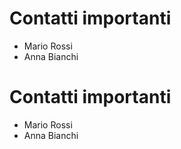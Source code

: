 # Contatti importanti
 - Mario Rossi
 - Anna Bianchi
# Contatti importanti
 - Mario Rossi
 - Anna Bianchi

